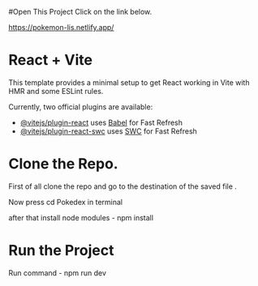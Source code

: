 #Open This Project Click on the link below.

https://pokemon-lis.netlify.app/


# React + Vite

This template provides a minimal setup to get React working in Vite with HMR and some ESLint rules.

Currently, two official plugins are available:

- [@vitejs/plugin-react](https://github.com/vitejs/vite-plugin-react/blob/main/packages/plugin-react/README.md) uses [Babel](https://babeljs.io/) for Fast Refresh
- [@vitejs/plugin-react-swc](https://github.com/vitejs/vite-plugin-react-swc) uses [SWC](https://swc.rs/) for Fast Refresh

# Clone the Repo.

First of all clone the repo and go to the destination of the saved file .

Now press cd Pokedex in terminal

after that install node modules - npm install

# Run the Project

Run command - npm run dev
